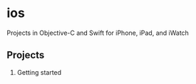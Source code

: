 # ios
Projects in Objective-C and Swift for iPhone, iPad, and iWatch
## Projects
1. Getting started

